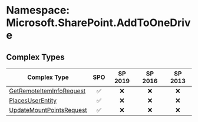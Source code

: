 # Namespace: Microsoft.SharePoint.AddToOneDrive

## Complex Types

Complex Type | SPO | SP 2019 | SP 2016 | SP 2013
----------|:---:|:-------:|:-------:|:-------:
[GetRemoteItemInfoRequest](./ComplexTypes/GetRemoteItemInfoRequest.md) | ✅ | ❌ | ❌ | ❌
[PlacesUserEntity](./ComplexTypes/PlacesUserEntity.md) | ✅ | ❌ | ❌ | ❌
[UpdateMountPointsRequest](./ComplexTypes/UpdateMountPointsRequest.md) | ✅ | ❌ | ❌ | ❌